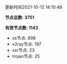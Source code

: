 更新时间2021-10-12 14:10:48

**节点总数: 3751**

**有效节点数: 1143**

- ss节点: 898
- v2ray节点: 197
- ssr节点: 23
- trojan节点: 25
